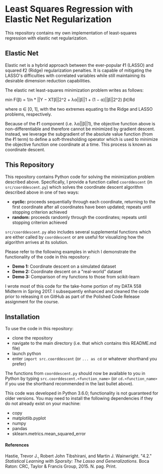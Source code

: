Least Squares Regression with Elastic Net Regularization
=================

This repository contains my own implementation of least-squares regression with elastic net regularization.

Elastic Net
----------------

Elastic net is a hybrid approach between the ever-popular ℓ1 (LASSO) and squared ℓ2 (Ridge) regularization penalties. It is capable of mitigating the LASSO's difficulties with correlated variables while still maintaining its desirable dimension reduction capabilities.

The elastic net least-squares minimization problem writes as follows:

min F(β) = 1/n * ||Y − XTβ||2^2 + λα||β||1 + (1 − α)||β||2^2)
β∈Rd

where α ∈ [0, 1], with the two extremes equating to the Ridge and LASSO problems, respectively.

Because of the ℓ1 component (i.e. λα||β||1), the objective function above is non-differentiable and therefore cannot be minimized by gradient descent. Instead, we leverage the subgradient of the absolute value function (from the ℓ1 term) to define a soft-thresholding operator which is used to minimize the objective function one coordinate at a time. This process is known as coordinate descent.

This Repository
----------------

This repository contains Python code for solving the minimization problem described above. Specifically, I provide a function called `coorddescent` (in `src/coorddescent.py`) which solves the coordinate descent algorithm described above in one of two ways:

* **cyclic:** proceeds sequentially through each coordinate, returning to the first coordinate after all coordinates have been updated; repeats until stopping criterion achieved
* **random:** proceeds randomly through the coordinates; repeats until stopping criterion achieved

`src/coorddescent.py` also includes several supplemental functions which are either called by `coorddescent` or are useful for visualizing how the algorithm arrives at its solution.

Please refer to the following examples in which I demonstrate the functionality of the code in this repository:

* **Demo 1:** Coordinate descent on a simulated dataset
* **Demo 2:** Coordinate descent on a "real-world" dataset
* **Demo 3:** Comparison of my functions to those from scikit-learn

I wrote most of this code for the take-home portion of my DATA 558 Midterm in Spring 2017. I subsequently enhanced and cleaned the code prior to releasing it on GitHub as part of the Polished Code Release assignment for the course.

Installation
-----------

To use the code in this repository:

* clone the repository
* navigate to the main directory (i.e. that which contains this README.md file)
* launch python
* enter `import src.coorddescent` (or `... as cd` or whatever shorthand you prefer)

The functions from `coorddescent.py` should now be available to you in Python by typing `src.coorddescent.<function_name>` (or `cd.<function_name>` if you use the shorthand recommended in the last bullet above).

This code was developed in Python 3.6.0; functionality is not guaranteed for older versions. You may need to install the following dependencies if they do not already exist on your machine:

* copy
* matplotlib.pyplot
* numpy
* pandas
* sklearn.metrics.mean_squared_error

#### References

Hastie, Trevor J., Robert John Tibshirani, and Martin J. Wainwright. "4.2." _Statistical Learning with Sparsity: The Lasso and Generalizations._ Boca Raton: CRC, Taylor & Francis Group, 2015. N. pag. Print.
